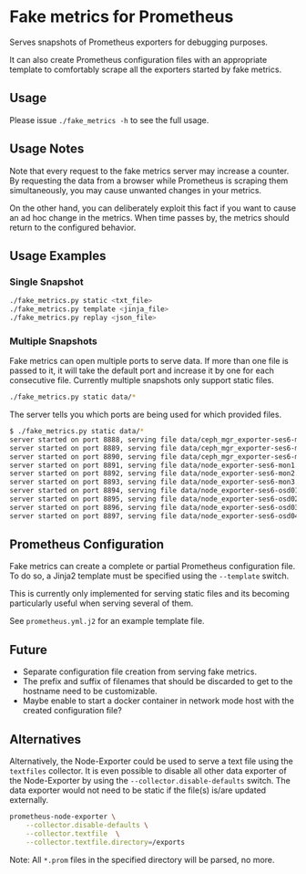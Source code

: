 # Fake metrics for Prometheus

Serves snapshots of Prometheus exporters for debugging purposes.

It can also create Prometheus configuration files with an appropriate template
to comfortably scrape all the exporters started by fake metrics.

## Usage

Please issue `./fake_metrics -h` to see the full usage.

## Usage Notes

Note that every request to the fake metrics server may increase a counter. By
requesting the data from a browser while Prometheus is scraping them
simultaneously, you may cause unwanted changes in your metrics.

On the other hand, you can deliberately exploit this fact if you want to
cause an ad hoc change in the metrics. When time passes by, the metrics
should return to the configured behavior.

## Usage Examples

### Single Snapshot

```bash
./fake_metrics.py static <txt_file>
./fake_metrics.py template <jinja_file>
./fake_metrics.py replay <json_file>
```

### Multiple Snapshots

Fake metrics can open multiple ports to serve data. If more than one file is
passed to it, it will take the default port and increase it by one for each
consecutive file. Currently multiple snapshots only support static files.

```bash
./fake_metrics.py static data/*
```

The server tells you which ports are being used for which provided files.

```bash
$ ./fake_metrics.py static data/*
server started on port 8888, serving file data/ceph_mgr_exporter-ses6-mon1.txt
server started on port 8889, serving file data/ceph_mgr_exporter-ses6-mon2.txt
server started on port 8890, serving file data/ceph_mgr_exporter-ses6-mon3.txt
server started on port 8891, serving file data/node_exporter-ses6-mon1.txt
server started on port 8892, serving file data/node_exporter-ses6-mon2.txt
server started on port 8893, serving file data/node_exporter-ses6-mon3.txt
server started on port 8894, serving file data/node_exporter-ses6-osd01.txt
server started on port 8895, serving file data/node_exporter-ses6-osd02.txt
server started on port 8896, serving file data/node_exporter-ses6-osd03.txt
server started on port 8897, serving file data/node_exporter-ses6-osd04.txt
```

## Prometheus Configuration

Fake metrics can create a complete or partial Prometheus configuration file. To
do so, a Jinja2 template must be specified using the `--template` switch.

This is currently only implemented for serving static files and its becoming
particularly useful when serving several of them.

See `prometheus.yml.j2` for an example template file.

## Future

- Separate configuration file creation from serving fake metrics.
- The prefix and suffix of filenames that should be discarded to get to the
  hostname need to be customizable.
- Maybe enable to start a docker container in network mode host with the created
  configuration file?

## Alternatives

Alternatively, the Node-Exporter could be used to serve a text file using the
`textfiles` collector. It is even possible to disable all other data exporter of
the Node-Exporter by using the `--collector.disable-defaults` switch. The data
exporter would not need to be static if the file(s) is/are updated externally.

```sh
prometheus-node-exporter \
    --collector.disable-defaults \
    --collector.textfile  \
    --collector.textfile.directory=/exports
```

Note: All `*.prom` files in the specified directory will be parsed, no more.
